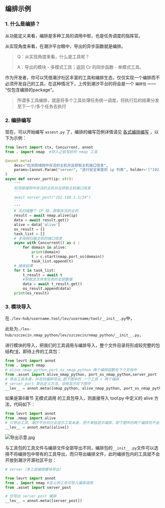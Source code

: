 ## 编排示例

### 1. 什么是编排？

从功能定义来看，编排是多种工具的调用中枢，也是任务调度的指挥官。

从实现角度来看，在潮汐平台眼中，导出的异步函数就是编排。

> Q：从实现角度来看，什么是工具呢？
>
> A：导出的模块 - 多模式工具；返回 Cr 的同步函数 - 单模式工具。

作为开发者，你可以凭借潮汐社区丰富的工具和编排生态，仅仅实现一个编排而不必须开发自己的工具，在这种情况下，上传到潮汐平台的将会是一个 `编排包` —— “仅包含编排的package”。

> 所谓多工具编排，就是将多个工具处理任务统一调度，将执行后的结果分发至下一个/多个任务去执行

### 2. 编排编写

现在，可以开始编写 `assest.py` 了，编排的编写范例详情请见 [各式编排编写](#各式编排编写) ，以下为示例：

````python
from levrt import ctx, Concurrent, annot
from . import nmap	#导入之前写好的 nmap 工具

@annot.meta(
    desc="检测局域网中存活的主机并且获取主机端口信息",
    params=[annot.Param("server", "进行安全审查的 ip 列表", holder='["192.168.1.1/24"]')],
)
async def server_port(ip: str):
    """
    检测局域网中存活的主机并且获取主机端口信息
    ```
    await server_post("192.168.1.1/24")
    ```
    """
    # 先扫描整个 IP 段，获取存活的主机
    result = await nmap.alive(ip)
    data = await result.get()
    alive = data['alive']
    os_result = []
    task_list = []
    # 多线程扫描主机的端口信息
    async with Concurrent() as c :
        for domain in alive:
            print(domain)
            t = c.start(nmap.port_os(domain))
            task_list.append(t)
    # 接收结果
    for t in task_list:
        t_result = await t
        #获取这次并发任务的全部数据
        data = await t_result.get()
        os_result.append(data)
    print(os_result)
````

### 3. 模块导入

在`./lev-hub/username.tool/lev/username/tool/__init__.py`中，

此处为`./lev-hub/szczecin.nmap_python/lev/szczecin/nmap_python/__init__.py`，

进行模块的导入，把我们的工具调用与编排导入，整个文件目录将形成较完整的包结构[^8](#包是怎样的结构？)，即待上传的工具包：

```python
from levrt import annot
from . import nmap
# alive_nmap_python,port_os_nmap_python 两个编排函数在下个文档中
from .asset import alive_nmap_python, port_os_nmap_python,server_port
# 导出工具本身，并且将编排导出,即下图中的 一个工具 + 两个编排
# server_port 是自定义方法，没有显示在下图中
__lev__ = annot.meta([nmap_python, alive_nmap_python, port_os_nmap_python,server_port])
```

如果是第6章节 无模式调用 的工具包导入，则直接导入 tool.py 中定义的 alive 方法，代码如下：

```python
from levrt import annot
from .nmap import alive
# 只导出工具，潮汐平台将只会显示工具本身，而不单独显示编排，即下图中的两个编排将不会显示，只显示工具本身（而且名字将不会是这个名字，是alive() 方法的desc 参数）
__lev__ = annot.meta([alive])
```

![导出示意.jpg](https://levimg.s3.cn-northwest-1.amazonaws.com.cn/x/e2a0470c-1701-4258-ac6b-d34375058a1b.JPEG)

与工具包的工具文件与编排文件全部导出不同，编排包的`__init__.py`文件可以选择不将编排包中带有的工具导出，而只导出编排文件，此时编排包内的工具就不会开放到潮汐开源社区平台：

```python
# server（多工具编排模块导出）

from levrt import annot
from . import nmap #定义的工具可导入编排调用
from .asset import server_post

# 仅导出 server_post 编排
__lev__ = annot.meta([server_post])
```
